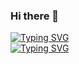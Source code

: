 ### Hi there 👋

<!--
**NikolayKarmanov/NikolayKarmanov** is a ✨ _special_ ✨ repository because its `README.md` (this file) appears on your GitHub profile.

Here are some ideas to get you started:

- 🔭 I’m currently working on ...
- 🌱 I’m currently learning ...
- 👯 I’m looking to collaborate on ...
- 🤔 I’m looking for help with ...
- 💬 Ask me about ...
- 📫 How to reach me: ...
- 😄 Pronouns: ...
- ⚡ Fun fact: ...
-->

[![Typing SVG](https://readme-typing-svg.demolab.com/?lines=My+name+is+Nikolay)](https://git.io/typing-svg)
<br>
[![Typing SVG](https://readme-typing-svg.demolab.com/?lines=I+learn+Java+programming)](https://git.io/typing-svg)
